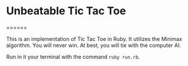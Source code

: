 # Unbeatable Tic Tac Toe
======

This is an implementation of Tic Tac Toe in Ruby. 
It utilizes the Minimax algorithm. You will never win. 
At best, you will tie with the computer AI. 

Run in it your terminal with the command `ruby run.rb`.
